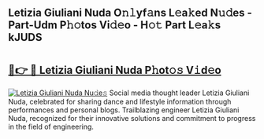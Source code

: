 ## Letizia Giuliani Nuda O𝚗𝚕yf𝚊ns L𝚎a𝚔ed N𝚞𝚍es - Part-Udm P𝚑𝚘tos Vi𝚍𝚎o - H𝚘𝚝 Part L𝚎a𝚔s kJUDS

# <h2><a href="http://kfenqk.oniu.top/?m=Letizia+Giuliani+Nuda">🔗👉 🔴 Letizia Giuliani Nuda P𝚑ot𝚘𝚜 V𝚒d𝚎o</a></h2>

[![Letizia Giuliani Nuda Nu𝚍e𝚜](https://i.imgur.com/0qMVB7G.gif)](http://kfenqk.oniu.top/?m=Letizia+Giuliani+Nuda)
Social media thought leader Letizia Giuliani Nuda, celebrated for sharing dance and lifestyle information through performances and personal blogs. Trailblazing engineer Letizia Giuliani Nuda, recognized for their innovative solutions and commitment to progress in the field of engineering.  
